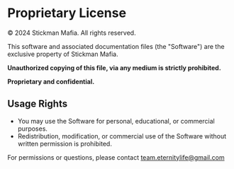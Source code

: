 # Proprietary License

© 2024 Stickman Mafia. All rights reserved.

This software and associated documentation files (the "Software") are the exclusive property of Stickman Mafia. 

**Unauthorized copying of this file, via any medium is strictly prohibited.**

**Proprietary and confidential.**

## Usage Rights

- You may use the Software for personal, educational, or commercial purposes.
- Redistribution, modification, or commercial use of the Software without written permission is prohibited.

For permissions or questions, please contact team.eternitylife@gmail.com
